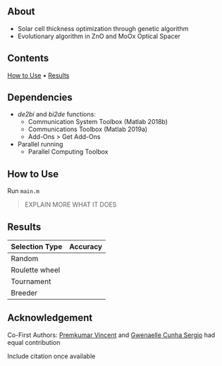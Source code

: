 ## About
* Solar cell thickness optimization through genetic algorithm
* Evolutionary algorithm in ZnO and MoOx Optical Spacer

## Contents
[How to Use](#how-to-use) • [Results](#results)

## Dependencies
* *de2bi* and *bi2de* functions:
    * Communication System Toolbox (Matlab 2018b)
    * Communications Toolbox (Matlab 2019a)
    * Add-Ons > Get Add-Ons
* Parallel running
    * Parallel Computing Toolbox

## How to Use
Run `main.m`
> EXPLAIN MORE WHAT IT DOES

## Results

| Selection Type | Accuracy |
| --- | -- |
| Random | |
| Roulette wheel | |
| Tournament | |
| Breeder | |

## Acknowledgement
Co-First Authors: [Premkumar Vincent](https://github.com/vinpremkumar) and [Gwenaelle Cunha Sergio](https://github.com/gcunhase) had equal contribution

Include citation once available